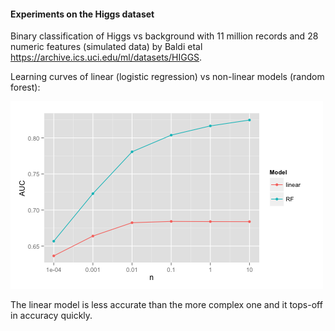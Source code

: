 
#### Experiments on the Higgs dataset

Binary classification of Higgs vs background with 11 million records and 28 numeric
features (simulated data) by Baldi etal https://archive.ics.uci.edu/ml/datasets/HIGGS.

Learning curves of linear (logistic regression) vs non-linear models (random forest):

![3a-AUC.csv](3a-AUC.png)

The linear model is less accurate than the more complex one and it tops-off in accuracy 
quickly.

